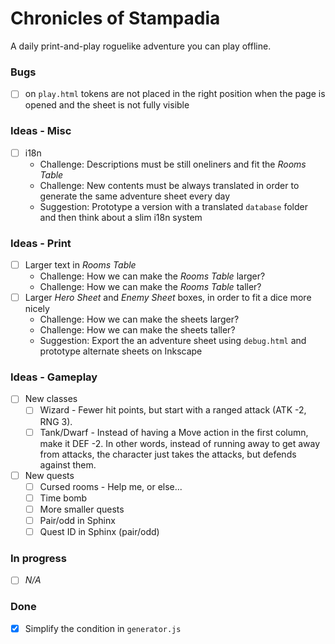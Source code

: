 # Chronicles of Stampadia

A daily print-and-play roguelike adventure you can play offline.

### Bugs

- [ ] on `play.html` tokens are not placed in the right position when the page is opened and the sheet is not fully visible

### Ideas - Misc

- [ ] i18n
  - Challenge: Descriptions must be still oneliners and fit the _Rooms Table_
  - Challenge: New contents must be always translated in order to generate the same adventure sheet every day
  - Suggestion: Prototype a version with a translated `database` folder and then think about a slim i18n system

### Ideas - Print

- [ ] Larger text in _Rooms Table_
  - Challenge: How we can make the _Rooms Table_ larger?
  - Challenge: How we can make the _Rooms Table_ taller?
- [ ] Larger _Hero Sheet_ and _Enemy Sheet_ boxes, in order to fit a dice more nicely
  - Challenge: How we can make the sheets larger?
  - Challenge: How we can make the sheets taller?
  - Suggestion: Export the an adventure sheet using `debug.html` and prototype alternate sheets on Inkscape

### Ideas - Gameplay

- [ ] New classes
  - [ ] Wizard - Fewer hit points, but start with a ranged attack (ATK -2, RNG 3).
  - [ ] Tank/Dwarf - Instead of having a Move action in the first column, make it DEF -2. In other words, instead of running away to get away from attacks, the character just takes the attacks, but defends against them.
- [ ] New quests
  - [ ] Cursed rooms - Help me, or else...
  - [ ] Time bomb
  - [ ] More smaller quests
  - [ ] Pair/odd in Sphinx
  - [ ] Quest ID in Sphinx (pair/odd)

### In progress

- [ ] _N/A_

### Done

- [x] Simplify the condition in `generator.js`